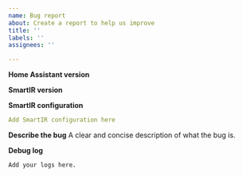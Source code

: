```yaml
---
name: Bug report
about: Create a report to help us improve
title: ''
labels: ''
assignees: ''

---
```


<!-- Before you open a new issue, search through the existing issues to see if others have had the same problem.

Issues not containing the minimum requirements will be closed:

- Issues without a description (using the header is not good enough) will be closed.
- Issues without debug logging will be closed.
- Issues without configuration will be closed
-->

**Home Assistant version**


**SmartIR version**


**SmartIR configuration**

```yaml
Add SmartIR configuration here
```


**Describe the bug**
A clear and concise description of what the bug is.


**Debug log**

```text
Add your logs here.
```
